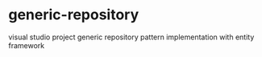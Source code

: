 # generic-repository
visual studio project
generic repository pattern implementation with entity framework
